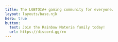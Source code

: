 ```yaml
---
title: The LGBTQIA+ gaming community for everyone.
layout: layouts/base.njk
hero: true
button: 
  text: Join the Rainbow Materia family today!
  url: https://discord.gg/rm
---
```


<!-- ## Latest Posts

The pages found in in the posts

<ul class="listing">
{%- for page in collections.post -%}
  <li>
    <a href="{{ page.url }}">{{ page.data.title }}</a> -
    <time datetime="{{ page.date }}">{{ page.date | dateDisplay("LLLL d, y") }}</time>
  </li>
{%- endfor -%}
</ul> -->
